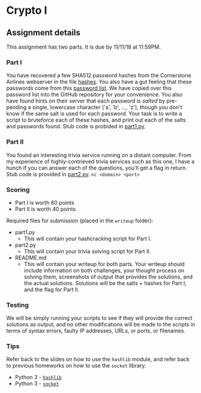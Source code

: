 # Crypto I

## Assignment details

This assignment has two parts. It is due by 11/11/18 at 11:59PM.

### Part I
You have recovered a few SHA512 password hashes from the Cornerstone Airlines webserver
in the file [hashes](hashes). You also have a gut feeling that these passwords
come from this [password
list](https://github.com/danielmiessler/SecLists/blob/master/Passwords/probable-v2-top1575.txt).
We have copied over this password list into the GitHub repository for your
convenience.
You also have found hints on their server that each password is *salted* by
pre-pending a single, lowercase character ('a', 'b', ..., 'z'), though you don't
know if the same salt is used for each password. Your task is to write a script
to bruteforce each of these hashes, and print out each of the salts and
passwords found. Stub code is probided in [part1.py](part1.py).

### Part II
You found an interesting trivia service running on a distant computer. From my
experience of highly-contrieved trivia services such as this one, I have a hunch
if you can answer each of the questions, you'll get a flag in return. Stub code
is provided in [part2.py](part2.py).
`nc <domain> <port>`

### Scoring

* Part I is worth 60 points
* Part II is worth 40 points

Required files for submission (placed in the `writeup` folder):

* part1.py
  * This will contain your hashcracking script for Part I.
* part2.py
  * This will contain your trivia solving script for Part II.
* README.md
  * This will contain your writeup for both parts. Your writeup should include
    information on both challenges, your thought process on solving them,
    screenshots of output that provides the solutions, and the actual solutions.
    Solutions will be the salts + hashes for Part I, and the flag for Part II.

### Testing
We will be simply running your scripts to see if they will provide the correct
solutions as output, and no other modifications will be made to the scripts in
terms of syntax errors, faulty IP addresses, URLs, or ports, or filenames.

### Tips

Refer back to the slides on how to use the `hashlib` module, and refer back to
previous homeworks on how to use the `socket` library.

* Python 3 - [`hashlib`](https://docs.python.org/3.5/library/hashlib.html)
* Python 3 - [`socket`](https://docs.python.org/3.5/library/socket.html)
